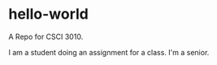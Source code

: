 # hello-world
A Repo for CSCI 3010. 

I am a student doing an assignment for a class.
I'm a senior. 
